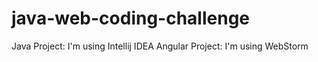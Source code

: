 # java-web-coding-challenge

Java Project: I'm using Intellij IDEA 
Angular Project: I'm using WebStorm

